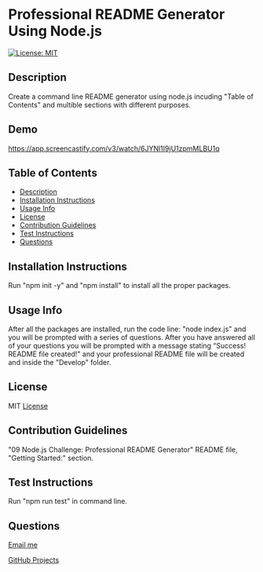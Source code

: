 # Professional README Generator Using Node.js
  [![License: MIT](https://img.shields.io/badge/License-MIT-yellow.svg)](https://opensource.org/licenses/MIT)


  ## Description 
  Create a command line README generator using node.js incuding "Table of Contents" and multible sections with different purposes.

  ## Demo 
  https://app.screencastify.com/v3/watch/6JYNl1I9jU1zpmMLBU1q


  ## Table of Contents
  * [Description](#description)
  * [Installation Instructions](#installation-instructions)
  * [Usage Info](#usage-info)
  * [License](#license)
  * [Contribution Guidelines](#contribution-guidelines)
  * [Test Instructions](#test-instructions)
  * [Questions](#questions)


  ## Installation Instructions
  Run "npm init -y" and "npm install" to install all the proper packages.


  ## Usage Info
  After all the packages are installed, run the code line: "node index.js" and you will be prompted with a series of questions. After you have answered all of your questions you will be prompted with a message stating “Success! README file created!" and your professional README file will be created and inside the "Develop" folder.


  ## License
  MIT [License](https://opensource.org/license/mit/)


  ## Contribution Guidelines
  "09 Node.js Challenge: Professional README Generator" README file, "Getting Started:" section.


  ## Test Instructions
  Run "npm run test" in command line.


  ## Questions
 [Email me](mailto:efrenleal19@gmail.com)

 [GitHub Projects](https://www.github.com/Efren96)
